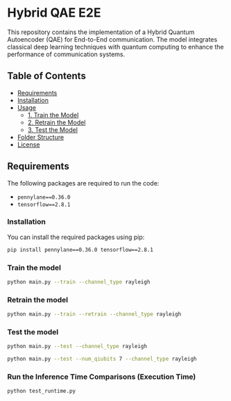 # Hybrid QAE E2E

This repository contains the implementation of a Hybrid Quantum Autoencoder (QAE) for End-to-End communication. The model integrates classical deep learning techniques with quantum computing to enhance the performance of communication systems.

## Table of Contents

- [Requirements](#requirements)
- [Installation](#installation)
- [Usage](#usage)
  - [1. Train the Model](#1-train-the-model)
  - [2. Retrain the Model](#2-retrain-the-model)
  - [3. Test the Model](#3-test-the-model)
- [Folder Structure](#folder-structure)
- [License](#license)

## Requirements

The following packages are required to run the code:

- `pennylane==0.36.0`
- `tensorflow==2.8.1`

### Installation

You can install the required packages using pip:

```bash
pip install pennylane==0.36.0 tensorflow==2.8.1
```

### Train the model
```bash
python main.py --train --channel_type rayleigh
```

### Retrain the model
```bash
python main.py --train --retrain --channel_type rayleigh
```

### Test the model
```bash
python main.py --test --channel_type rayleigh
```
```bash
python main.py --test --num_qiubits 7 --channel_type rayleigh
```

### Run the Inference Time Comparisons (Execution Time)
```bash
python test_runtime.py
```